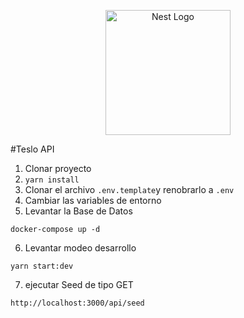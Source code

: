 <p align="center">
  <a href="http://nestjs.com/" target="blank"><img src="https://nestjs.com/img/logo-small.svg" width="200" alt="Nest Logo" /></a>
</p>

#Teslo API
1. Clonar proyecto
2. ````yarn install````
3. Clonar el archivo ```.env.template```y renobrarlo a ````.env````
4. Cambiar las variables de entorno
5. Levantar la Base de Datos
````
docker-compose up -d
````
6. Levantar modeo desarrollo
````
yarn start:dev
`````
7. ejecutar Seed de tipo GET
 ````
 http://localhost:3000/api/seed
````